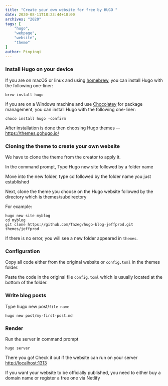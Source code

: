 ```yaml
---
title: "Create your own website for free by HUGO "
date: 2020-08-11T18:23:44+10:00
archives: "2020"
tags: [
    "hugo",
    "webpage",
    "website",
    "theme"    
]
author: Pinpinqi
---
```



### Install Hugo on your device 




If you are on macOS or linux and using [homebrew](https://brew.sh/), you can install Hugo with the following one-liner:

```
brew install hugo
```

If you are on a Windows machine and use [Chocolatey](https://chocolatey.org/install) for package management, you can install Hugo with the following one-liner:

```
choco install hugo -confirm
```

After installation is done then choosing Hugo themes -- https://themes.gohugo.io/



### Cloning the theme to create your own website


We have to clone the theme from the creator to apply it. 


In the command prompt, Type Hugo new site followed by a folder name 


Move into the new folder, type cd followed by the folder name you just established 

Next, clone the theme you choose on the Hugo website followed by the directory which is themes/subdirectory

For example:
```
hugo new site myblog
cd myblog
git clone https://github.com/Tazeg/hugo-blog-jeffprod.git themes/jeffprod
```

If there is no error, you will see a new folder appeared in `themes`.


### Configuration

Copy all code either from the original website or `config.toml` in the themes folder. 

Paste the code in the original file `config.toml` which is usually located at the bottom of the folder.


### Write blog posts

Type hugo new post/`file name` 

```
hugo new post/my-first-post.md
```
 

### Render

Run the server in command prompt

```
hugo server
```

There you go! Check it out if the website can run on your server [http://localhost:1313](http://localhost:1313) 

If you want your website to be officially published, you need to either buy a domain name or register a free one via Netlify





